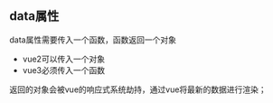 ## data属性

data属性需要传入一个函数，函数返回一个对象

- vue2可以传入一个对象
- vue3必须传入一个函数



返回的对象会被vue的响应式系统劫持，通过vue将最新的数据进行渲染；